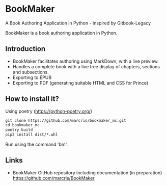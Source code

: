 # BookMaker
A Book Authoring Application in Python - inspired by Gitbook-Legacy

BookMaker is a book authoring application in Python.

Introduction
------------
* BookMaker facilitates authoring using MarkDown, with a live preview.
* Handles a complete book with a live tree display of chapters, sections and subsections.
* Exporting to EPUB
* Exporting to PDF (generating suitable HTML and CSS for Prince)

How to install it?
------------
Using poetry (https://python-poetry.org/)
```txt
git clone https://github.com/marcris/bookmaker_mc.git
cd bookmaker_mc
poetry build
pip3 install dist/*.whl
```
Run using the command 'bm'.

Links
------------
* BookMaker GitHub repository including documentation (in preparation) <https://github.com/marcris/BookMaker>
